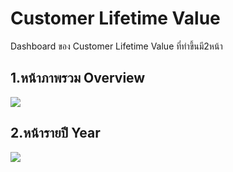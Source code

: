 # Customer Lifetime Value
Dashboard ของ Customer Lifetime Value ที่ทำขึ้นมี2หน้า

## 1.หน้าภาพรวม Overview
![](https://github.com/chetninphat/BADS7105-CRM-Analytics-and-Intelligence/blob/main/Homework%2005/Overview.png)





## 2.หน้ารายปี Year
![](https://github.com/chetninphat/BADS7105-CRM-Analytics-and-Intelligence/blob/main/Homework%2005/Year.png)
